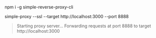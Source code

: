 npm i -g simple-reverse-proxy-cli

simple-proxy --ssl --target http://localhost:3000 --port 8888

> Starting proxy server...
> Forwarding requests at port 8888 to target http://localhost:3000
